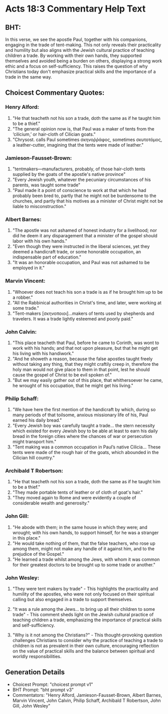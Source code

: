 # Acts 18:3 Commentary Help Text

## BHT:
In this verse, we see the apostle Paul, together with his companions, engaging in the trade of tent-making. This not only reveals their practicality and humility but also aligns with the Jewish cultural practice of teaching children a trade. By working with their own hands, they supported themselves and avoided being a burden on others, displaying a strong work ethic and a focus on self-sufficiency. This raises the question of why Christians today don't emphasize practical skills and the importance of a trade in the same way.

## Choicest Commentary Quotes:
### Henry Alford:
1. "He that teacheth not his son a trade, doth the same as if he taught him to be a thief."
2. "The general opinion now is, that Paul was a maker of tents from the ‘cilicium,’ or hair-cloth of Cilician goats."
3. "Chrysost. calls Paul sometimes σκηνοῤῥάφος, sometimes σκυτοτόμος, a leather-cutter, imagining that the tents were made of leather."

### Jamieson-Fausset-Brown:
1. "tentmakers—manufacturers, probably, of those hair-cloth tents supplied by the goats of the apostle's native province"
2. "Every Jewish youth, whatever the pecuniary circumstances of his parents, was taught some trade"
3. "Paul made it a point of conscience to work at that which he had probably been bred to, partly that he might not be burdensome to the churches, and partly that his motives as a minister of Christ might not be liable to misconstruction."

### Albert Barnes:
1. "The apostle was not ashamed of honest industry for a livelihood; nor did he deem it any disparagement that a minister of the gospel should labor with his own hands."
2. "Even though they were instructed in the liberal sciences, yet they deemed a handicraft trade, or some honorable occupation, an indispensable part of education."
3. "It was an honorable occupation, and Paul was not ashamed to be employed in it."

### Marvin Vincent:
1. "Whoever does not teach his son a trade is as if he brought him up to be a robber."
2. "All the Rabbinical authorities in Christ's time, and later, were working at some trade."
3. "Tent-makers [σκηνοποιοι]...makers of tents used by shepherds and travelers. It was a trade lightly esteemed and poorly paid."

### John Calvin:
1. "This place teacheth that Paul, before he came to Corinth, was wont to work with his hands; and that not upon pleasure, but that he might get his living with his handiwork."
2. "And he showeth a reason, because the false apostles taught freely without taking any thing, that they might craftily creep in, therefore the holy man would not give place to them in that point, lest he should cause the gospel of Christ to be evil spoken of."
3. "But we may easily gather out of this place, that whithersoever he came, he wrought of his occupation, that he might get his living."

### Philip Schaff:
1. "We have here the first mention of the handicraft by which, during so many periods of that toilsome, anxious missionary life of his, Paul earned his daily bread."
2. "Every Jewish boy was carefully taught a trade... the stern necessity which existed for every Jewish boy to be able at least to earn his daily bread in the foreign cities where the chances of war or persecution might transport him."
3. "Tent making was a common occupation in Paul’s native Cilicia... These tents were made of the rough hair of the goats, which abounded in the Cilician hill country."

### Archibald T Robertson:
1. "He that teacheth not his son a trade, doth the same as if he taught him to be a thief."
2. "They made portable tents of leather or of cloth of goat's hair."
3. "They moved again to Rome and were evidently a couple of considerable wealth and generosity."

### John Gill:
1. "He abode with them; in the same house in which they were; and wrought; with his own hands, to support himself, for he was a stranger in this place." 
2. "He would take nothing of them, that the false teachers, who rose up among them, might not make any handle of it against him, and to the prejudice of the Gospel."
3. "He learned a trade whilst among the Jews, with whom it was common for their greatest doctors to be brought up to some trade or another."

### John Wesley:
1. "They were tent makers by trade" - This highlights the practicality and humility of the apostles, who were not only focused on their spiritual calling but also engaged in a trade to support themselves. 

2. "It was a rule among the Jews... to bring up all their children to some trade" - This comment sheds light on the Jewish cultural practice of teaching children a trade, emphasizing the importance of practical skills and self-sufficiency.

3. "Why is it not among the Christians?" - This thought-provoking question challenges Christians to consider why the practice of teaching a trade to children is not as prevalent in their own culture, encouraging reflection on the value of practical skills and the balance between spiritual and worldly responsibilities.


## Generation Details
- Choicest Prompt: "choicest prompt v1"
- BHT Prompt: "bht prompt v3"
- Commentators: "Henry Alford, Jamieson-Fausset-Brown, Albert Barnes, Marvin Vincent, John Calvin, Philip Schaff, Archibald T Robertson, John Gill, John Wesley"
